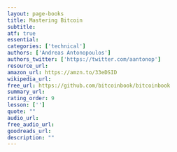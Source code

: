```yaml
---
layout: page-books
title: Mastering Bitcoin
subtitle: 
atf: true
essential: 
categories: ['technical']
authors: ['Andreas Antonopoulos']
authors_twitter: ['https://twitter.com/aantonop']
resource_url: 
amazon_url: https://amzn.to/33eDSID
wikipedia_url: 
free_url: https://github.com/bitcoinbook/bitcoinbook
summary_url: 
rating_order: 9
lesson: ['']
quote: ""
audio_url: 
free_audio_url: 
goodreads_url: 
description: ""
---
```

